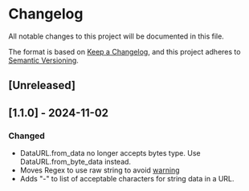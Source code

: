 # Changelog

All notable changes to this project will be documented in this file.

The format is based on [Keep a Changelog](https://keepachangelog.com/en/1.1.0/),
and this project adheres to [Semantic Versioning](https://semver.org/spec/v2.0.0.html).

## [Unreleased]

## [1.1.0] - 2024-11-02

### Changed

- DataURL.from_data no longer accepts bytes type. Use DataURL.from_byte_data instead.
- Moves Regex to use raw string to avoid [warning](https://github.com/telday/data_url/issues/3)
- Adds "-" to list of acceptable characters for string data in a URL.
